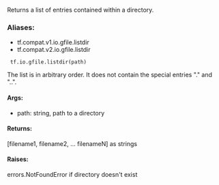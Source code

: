 Returns a list of entries contained within a directory.
### Aliases:
- tf.compat.v1.io.gfile.listdir
- tf.compat.v2.io.gfile.listdir

```
 tf.io.gfile.listdir(path)
```
The list is in arbitrary order. It does not contain the special entries "." and "..".
#### Args:
- path: string, path to a directory
#### Returns:
[filename1, filename2, ... filenameN] as strings
#### Raises:
errors.NotFoundError if directory doesn't exist
